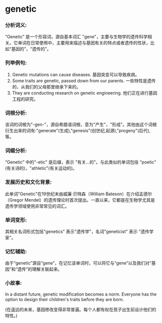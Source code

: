# genetic

### 分析词义:

  

“Genetic” 是一个形容词，源自基本词汇 "gene"，主要与生物学的遗传科学相关。它单词在日常使用中，主要用来描述与基因有关的特点或者遗传的性状，比如“基因的”，“遗传的”。

  

### 列举例句:

  

1.  Genetic mutations can cause diseases. 基因突变可以导致疾病。
2.  Some traits are genetic, passed down from our parents. 一些特性是遗传的，从我们的父母那里继承下来的。
3.  They are conducting research on genetic engineering. 他们正在进行基因工程的研究。

  

### 词根分析:

  

该词的词根为"-gen-"，源自希腊语词根，意为"产生"，"形成"。其他由这个词根衍生出来的词有:"generate"(生成),"genesis"(创世纪,起源),"progeny"(后代),等。

  

### 词缀分析:

  

“Genetic” 中的"-etic" 是后缀，表示 "有关...的"。与此类似的单词包括 "poetic" (有关诗的)，"athletic"(有关运动的)。

  

### 发展历史和文化背景:

  

此单词"Genetic"在19世纪末由威廉·贝特森（William Bateson）在介绍孟德尔（Gregor Mendel）的遗传理论时首次提出。一直以来，它都是在生物学尤其是遗传学领域使用非常常见的词汇。

  

### 单词变形:

  

其相关名词形式包括"genetics" 表示"遗传学"，名词"geneticist" 表示 "遗传学家"。

  

### 记忆辅助:

  

由于“genetic”源自“gene”，在记忆该单词时，可以将它与“gene”以及我们对“基因”和“遗传”的理解关联起来。

  

### 小故事:

  

In a distant future, genetic modification becomes a norm. Everyone has the option to design their children's traits before they are born.

  

(在遥远的未来，基因修改变得非常普遍。每个人都有权在孩子出生前设计他们的特性。)
